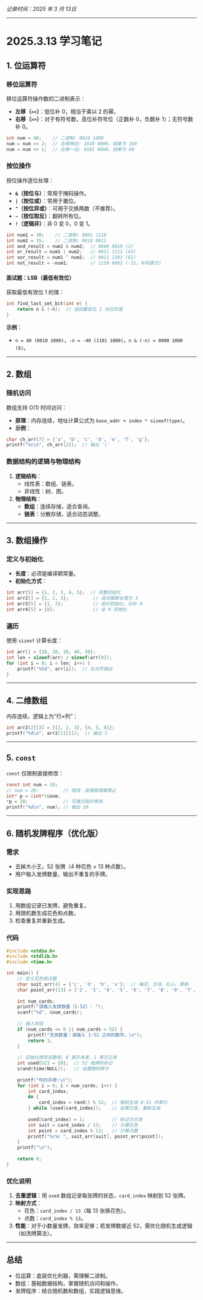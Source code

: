 
*记录时间：2025 年 3 月 13日*

---

# 2025.3.13 学习笔记


## 1. 位运算符

### 移位运算符
移位运算符操作数的二进制表示：
- **左移（`<<`）**：低位补 0，相当于乘以 2 的幂。
- **右移（`>>`）**：对于有符号数，高位补符号位（正数补 0，负数补 1）；无符号数补 0。

```c
int num = 40;    // 二进制: 0010 1000
num = num << 2;  // 左移两位: 1010 0000，结果为 160
num = num >> 1;  // 右移一位: 0101 0000，结果为 80
```

### 按位操作
按位操作逐位处理：
- **`&`（按位与）**：常用于掩码操作。
- **`|`（按位或）**：常用于置位。
- **`^`（按位异或）**：可用于交换两数（不推荐）。
- **`~`（按位取反）**：翻转所有位。
- **`!`（逻辑非）**：非 0 变 0，0 变 1。

```c
int num1 = 30;    // 二进制: 0001 1110
int num2 = 35;    // 二进制: 0010 0011
int and_result = num1 & num2;  // 0000 0010 (2)
int or_result = num1 | num2;   // 0011 1111 (63)
int xor_result = num1 ^ num2;  // 0011 1101 (61)
int not_result = ~num1;        // 1110 0001 (-31，补码表示)
```

#### 面试题：LSB（最低有效位）
获取最低有效位 1 的值：
```c
int find_last_set_bit(int n) {
    return n & (-n);  // 返回最低位 1 对应的值
}
```
**示例**：
- `n = 40 (0010 1000)`，`-n = -40 (1101 1000)`，`n & (-n) = 0000 1000 (8)`。

---

## 2. 数组

### 随机访问
数组支持 O(1) 时间访问：
- **原理**：内存连续，地址计算公式为 `base_addr + index * sizeof(type)`。
- **示例**：
```c
char ch_arr[7] = {'a', 'b', 'c', 'd', 'e', 'f', 'g'};
printf("%c\n", ch_arr[2]);  // 输出 'c'
```

### 数据结构的逻辑与物理结构
1. **逻辑结构**：
   - 线性表：数组、链表。
   - 非线性：树、图。
2. **物理结构**：
   - **数组**：连续存储，适合查询。
   - **链表**：分散存储，适合动态调整。

---

## 3. 数组操作

### 定义与初始化
- **长度**：必须是编译期常量。
- **初始化方式**：
```c
int arr[5] = {1, 2, 3, 4, 5};  // 完整初始化
int arr2[] = {1, 2, 3};         // 自动推断长度为 3
int arr3[5] = {1, 2};           // 部分初始化，后补 0
int arr4[5] = {0};              // 全 0 初始化
```

### 遍历
使用 `sizeof` 计算长度：
```c
int arr[] = {10, 20, 30, 40, 50};
int len = sizeof(arr) / sizeof(arr[0]);
for (int i = 0; i < len; i++) {
    printf("%5d", arr[i]);  // 右对齐输出
}
```

---

## 4. 二维数组
内存连续，逻辑上为“行×列”：
```c
int arr2[2][3] = {{1, 2, 3}, {4, 5, 6}};
printf("%d\n", arr2[1][1]);  // 输出 5
```

---

## 5. `const`
`const` 仅限制直接修改：
```c
const int num = 10;
// num = 20;         // 错误：直接赋值被禁止
int* p = (int*)&num;
*p = 20;             // 可通过指针修改
printf("%d\n", num); // 输出 20
```

---

## 6. 随机发牌程序（优化版）

### 需求
- 去掉大小王，52 张牌（4 种花色 × 13 种点数）。
- 用户输入发牌数量，输出不重复的手牌。

### 实现思路
1. 用数组记录已发牌，避免重复。
2. 用随机数生成花色和点数。
3. 检查重复并重新生成。

### 代码
```c
#include <stdio.h>
#include <stdlib.h>
#include <time.h>

int main() {
    // 定义花色和点数
    char suit_arr[4] = {'c', 'd', 'h', 's'};  // 梅花、方块、红心、黑桃
    char point_arr[13] = {'2', '3', '4', '5', '6', '7', '8', '9', 'T', 'J', 'Q', 'K', 'A'};
    
    int num_cards;
    printf("请输入发牌数量（1-52）: ");
    scanf("%d", &num_cards);
    
    // 输入校验
    if (num_cards <= 0 || num_cards > 52) {
        printf("无效数量！请输入 1-52 之间的数字。\n");
        return 1;
    }
    
    // 初始化牌状态数组，0 表示未发，1 表示已发
    int used[52] = {0};  // 52 张牌的标记
    srand(time(NULL));   // 设置随机种子
    
    printf("你的手牌:\n");
    for (int i = 0; i < num_cards; i++) {
        int card_index;
        do {
            card_index = rand() % 52;  // 随机生成 0-51 的索引
        } while (used[card_index]);    // 如果已发，重新生成
        
        used[card_index] = 1;          // 标记为已发
        int suit = card_index / 13;    // 计算花色
        int point = card_index % 13;   // 计算点数
        printf("%c%c ", suit_arr[suit], point_arr[point]);
    }
    printf("\n");
    
    return 0;
}
```

### 优化说明
1. **去重逻辑**：用 `used` 数组记录每张牌的状态，`card_index` 映射到 52 张牌。
2. **映射方式**：
   - 花色：`card_index / 13`（每 13 张换花色）。
   - 点数：`card_index % 13`。
3. **性能**：对于小数量发牌，效率足够；若发牌数接近 52，需优化随机生成逻辑（如洗牌算法）。

---

## 总结
- 位运算：底层优化利器，需理解二进制。
- 数组：基础数据结构，掌握随机访问和操作。
- 发牌程序：结合随机数和数组，实践逻辑思维。
